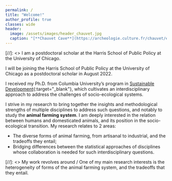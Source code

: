 ```yaml
---
permalink: /
title: "Welcome!"
author_profile: true
classes: wide
header:
  image: /assets/images/header_chauvet.jpg
  caption: "[**Chauvet Cave**](https://archeologie.culture.fr/chauvet/en/symbolic-expressions) (~ 34,000 BP)"
---
```


[//]: <> I am a postdoctoral scholar at the Harris School of Public Policy at the University of Chicago.

I will be joining the Harris School of Public Policy at the University of Chicago as a postdoctoral scholar in August 2022.

I received my Ph.D. from Columbia University’s program in [Sustainable Development](https://www.sipa.columbia.edu/academics/programs/phd-sustainable-development){:target="_blank"}, which cultivates an interdisciplinary approach to address the challenges of socio-ecological systems.

I strive in my research to bring together the insights and methodological strengths of multiple disciplines to address such questions, and notably to study the **animal farming system**. I am deeply interested in the relation between humans and domesticated animals, and its position in the socio-ecological transition. My research relates to 2 areas:

  - The diverse forms of animal farming, from artisanal to industrial, and the tradeoffs they entail;
  - Bridging differences between the statistical approaches of disciplines whose collaboration is needed for such interdisciplinary questions.

[//]: <>  My work revolves around / One of my main research interests is the heterogeneity of forms of the animal farming system, and the tradeoffs that they entail.


